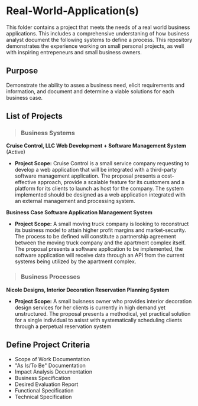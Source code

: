 # Real-World-Application(s)

This folder contains a project that meets the needs of a real world business applications. This includes a comprehensive understaning of how business analyst document the following systems to define a process. This repository demonstrates the experience working on small personal projects, as well with inspiring entrepeneurs and small business owners.

## Purpose

Demonstrate the ability to asses a business need, elicit requirements and information, and document and determine a viable solutions for each business case.

## List of Projects

>### Business Systems

__Cruise Control, LLC 
Web Development + Software Management System__ (Active)

- __Project Scope:__
   Cruise Control is a small service company requesting to develop a web application that will be integrated with a third-party software management application. The proposal        presents a cost-effective approach, provide a scalable feature for its customers and a platform for its clients to launch as host for the company. The system implemented        should be designed as a web application integrated with an external management and processing system. 

__Business Case 
Software Application Management System__

- __Project Scope:__
   A small moving truck company is looking to reconstruct its business model to attain higher profit margins and market-security. The process to be defined will constitute a        partnership agreement between the moving truck company and the apartment complex itself. The proposal presents a software application to be implemented, the software            application will receive data through an API from the current systems being utilized by the apartment complex.
   
>### Business Processes

__Nicole Designs, Interior Decoration 
Reservation Planning System__ 

- __Project Scope:__
   A small buisness owner who provides interior decoration design services for her clients is currently in high demand yet unstructured. The proposal presents a methodical, yet practical solution for a single individual to asisst with systematically scheduling clients through a perpetual reservation system

## Define Project Criteria

- Scope of Work Documentation
- "As Is/To Be" Documentation
- Impact Analysis Documentation
- Business Specification
- Desired Evaluation Report
- Functional Specification
- Technical Specification
   

